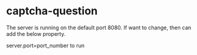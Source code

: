 # captcha-question

The server is running on the default port 8080. If want to change, then can add the below property.

server.port=port_number to run
